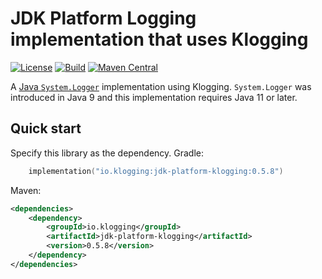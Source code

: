 # JDK Platform Logging implementation that uses Klogging

[![License](https://img.shields.io/badge/License-Apache%202.0-blue.svg)](https://opensource.org/licenses/Apache-2.0)
[![Build](https://github.com/klogging/klogging/actions/workflows/build-slf4j-klogging.yml/badge.svg)](https://github.com/klogging/klogging/actions/workflows/build-slf4j-klogging.yml)
[![Maven Central](https://img.shields.io/maven-central/v/io.klogging/slf4j-klogging.svg?label=maven%20central)](https://central.sonatype.com/search?smo=true&q=io.klogging%3Aslf4j-klogging)

A [Java `System.Logger`](https://docs.oracle.com/en/java/javase/21/docs/api/java.base/java/lang/System.Logger.html)
implementation using Klogging. `System.Logger` was introduced in Java 9 and this implementation requires Java 11
or later.

## Quick start

Specify this library as the dependency. Gradle:

```kotlin
    implementation("io.klogging:jdk-platform-klogging:0.5.8")
```

Maven:

```xml
<dependencies>
    <dependency>
        <groupId>io.klogging</groupId>
        <artifactId>jdk-platform-klogging</artifactId>
        <version>0.5.8</version>
    </dependency>
</dependencies>
```
